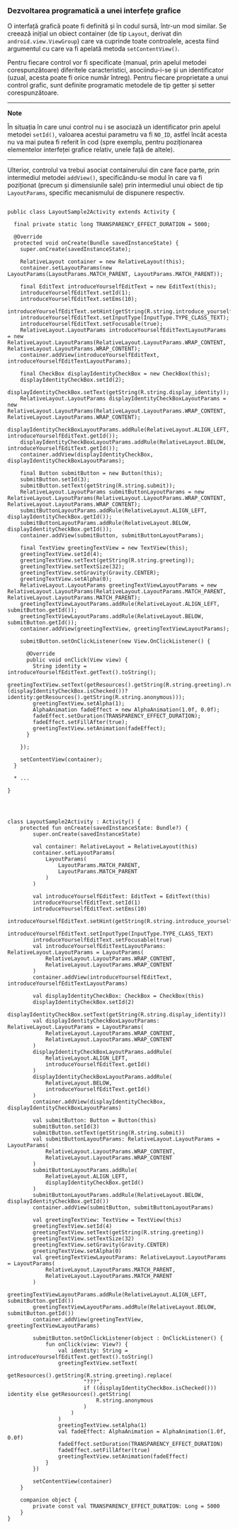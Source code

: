 ### Dezvoltarea programatică a unei interfețe grafice

O interfață grafică poate fi definită și în codul sursă, într-un mod
similar. Se creează inițial un obiect container (de tip `Layout`,
derivat din `android.view.ViewGroup`) care va cuprinde toate
controalele, acesta fiind argumentul cu care va fi apelată metoda
`setContentView()`.

Pentru fiecare control vor fi specificate (manual, prin
apelul metodei corespunzătoare) diferitele caracteristici,
asociindu-i-se și un identificator (uzual, acesta poate fi orice număr
întreg). Pentru fiecare proprietate a unui control grafic, sunt definite
programatic metodele de tip getter și setter corespunzătoare.

---
**Note**

În situația în care unui control nu i se asociază un
identificator prin apelul metodei `setId()`, valoarea acestui parametru
va fi `NO_ID`, astfel încât acesta nu va mai putea fi referit în cod
(spre exemplu, pentru poziționarea elementelor interfeței grafice
relativ, unele față de altele).

---

Ulterior, controlul va trebui asociat containerului din care face parte,
prin intermediul metodei `addView()`, specificându-se modul în care va
fi poziționat (precum și dimensiunile sale) prin intermediul unui obiect
de tip `LayoutParams`, specific mecanismului de dispunere respectiv.

<div class="tabbed-blocks">

  <pre><code class="language-java">
public class LayoutSample2Activity extends Activity {

  final private static long TRANSPARENCY_EFFECT_DURATION = 5000;
  
  @Override
  protected void onCreate(Bundle savedInstanceState) {
    super.onCreate(savedInstanceState);
    
    RelativeLayout container = new RelativeLayout(this);
    container.setLayoutParams(new LayoutParams(LayoutParams.MATCH_PARENT, LayoutParams.MATCH_PARENT));
    
    final EditText introduceYourselfEditText = new EditText(this);
    introduceYourselfEditText.setId(1);
    introduceYourselfEditText.setEms(10);
    introduceYourselfEditText.setHint(getString(R.string.introduce_yourself));
    introduceYourselfEditText.setInputType(InputType.TYPE_CLASS_TEXT);
    introduceYourselfEditText.setFocusable(true);
    RelativeLayout.LayoutParams introduceYourselfEditTextLayoutParams = new RelativeLayout.LayoutParams(RelativeLayout.LayoutParams.WRAP_CONTENT, RelativeLayout.LayoutParams.WRAP_CONTENT);
    container.addView(introduceYourselfEditText, introduceYourselfEditTextLayoutParams);
    
    final CheckBox displayIdentityCheckBox = new CheckBox(this);
    displayIdentityCheckBox.setId(2);
    displayIdentityCheckBox.setText(getString(R.string.display_identity));
    RelativeLayout.LayoutParams displayIdentityCheckBoxLayoutParams = new RelativeLayout.LayoutParams(RelativeLayout.LayoutParams.WRAP_CONTENT, RelativeLayout.LayoutParams.WRAP_CONTENT);
    displayIdentityCheckBoxLayoutParams.addRule(RelativeLayout.ALIGN_LEFT, introduceYourselfEditText.getId());
    displayIdentityCheckBoxLayoutParams.addRule(RelativeLayout.BELOW, introduceYourselfEditText.getId());
    container.addView(displayIdentityCheckBox, displayIdentityCheckBoxLayoutParams);
    
    final Button submitButton = new Button(this);
    submitButton.setId(3);
    submitButton.setText(getString(R.string.submit));
    RelativeLayout.LayoutParams submitButtonLayoutParams = new RelativeLayout.LayoutParams(RelativeLayout.LayoutParams.WRAP_CONTENT, RelativeLayout.LayoutParams.WRAP_CONTENT);
    submitButtonLayoutParams.addRule(RelativeLayout.ALIGN_LEFT, displayIdentityCheckBox.getId());
    submitButtonLayoutParams.addRule(RelativeLayout.BELOW, displayIdentityCheckBox.getId());
    container.addView(submitButton, submitButtonLayoutParams);
    
    final TextView greetingTextView = new TextView(this);
    greetingTextView.setId(4);
    greetingTextView.setText(getString(R.string.greeting));
    greetingTextView.setTextSize(32);
    greetingTextView.setGravity(Gravity.CENTER);
    greetingTextView.setAlpha(0);
    RelativeLayout.LayoutParams greetingTextViewLayoutParams = new RelativeLayout.LayoutParams(RelativeLayout.LayoutParams.MATCH_PARENT, RelativeLayout.LayoutParams.MATCH_PARENT);
    greetingTextViewLayoutParams.addRule(RelativeLayout.ALIGN_LEFT, submitButton.getId());
    greetingTextViewLayoutParams.addRule(RelativeLayout.BELOW, submitButton.getId());
    container.addView(greetingTextView, greetingTextViewLayoutParams);
    
    submitButton.setOnClickListener(new View.OnClickListener() {
    
      @Override
      public void onClick(View view) {
        String identity = introduceYourselfEditText.getText().toString();
        greetingTextView.setText(getResources().getString(R.string.greeting).replace("???", (displayIdentityCheckBox.isChecked())?identity:getResources().getString(R.string.anonymous)));
        greetingTextView.setAlpha(1);
        AlphaAnimation fadeEffect = new AlphaAnimation(1.0f, 0.0f);
        fadeEffect.setDuration(TRANSPARENCY_EFFECT_DURATION);
        fadeEffect.setFillAfter(true);
        greetingTextView.setAnimation(fadeEffect);
      }
      
    });
    
    setContentView(container);
  }
  
  * ...

}

</code></pre>
<pre><code class="language-kotlin">

class LayoutSample2Activity : Activity() {
    protected fun onCreate(savedInstanceState: Bundle?) {
        super.onCreate(savedInstanceState)

        val container: RelativeLayout = RelativeLayout(this)
        container.setLayoutParams(
            LayoutParams(
                LayoutParams.MATCH_PARENT,
                LayoutParams.MATCH_PARENT
            )
        )

        val introduceYourselfEditText: EditText = EditText(this)
        introduceYourselfEditText.setId(1)
        introduceYourselfEditText.setEms(10)
        introduceYourselfEditText.setHint(getString(R.string.introduce_yourself))
        introduceYourselfEditText.setInputType(InputType.TYPE_CLASS_TEXT)
        introduceYourselfEditText.setFocusable(true)
        val introduceYourselfEditTextLayoutParams: RelativeLayout.LayoutParams = LayoutParams(
            RelativeLayout.LayoutParams.WRAP_CONTENT,
            RelativeLayout.LayoutParams.WRAP_CONTENT
        )
        container.addView(introduceYourselfEditText, introduceYourselfEditTextLayoutParams)

        val displayIdentityCheckBox: CheckBox = CheckBox(this)
        displayIdentityCheckBox.setId(2)
        displayIdentityCheckBox.setText(getString(R.string.display_identity))
        val displayIdentityCheckBoxLayoutParams: RelativeLayout.LayoutParams = LayoutParams(
            RelativeLayout.LayoutParams.WRAP_CONTENT,
            RelativeLayout.LayoutParams.WRAP_CONTENT
        )
        displayIdentityCheckBoxLayoutParams.addRule(
            RelativeLayout.ALIGN_LEFT,
            introduceYourselfEditText.getId()
        )
        displayIdentityCheckBoxLayoutParams.addRule(
            RelativeLayout.BELOW,
            introduceYourselfEditText.getId()
        )
        container.addView(displayIdentityCheckBox, displayIdentityCheckBoxLayoutParams)

        val submitButton: Button = Button(this)
        submitButton.setId(3)
        submitButton.setText(getString(R.string.submit))
        val submitButtonLayoutParams: RelativeLayout.LayoutParams = LayoutParams(
            RelativeLayout.LayoutParams.WRAP_CONTENT,
            RelativeLayout.LayoutParams.WRAP_CONTENT
        )
        submitButtonLayoutParams.addRule(
            RelativeLayout.ALIGN_LEFT,
            displayIdentityCheckBox.getId()
        )
        submitButtonLayoutParams.addRule(RelativeLayout.BELOW, displayIdentityCheckBox.getId())
        container.addView(submitButton, submitButtonLayoutParams)

        val greetingTextView: TextView = TextView(this)
        greetingTextView.setId(4)
        greetingTextView.setText(getString(R.string.greeting))
        greetingTextView.setTextSize(32)
        greetingTextView.setGravity(Gravity.CENTER)
        greetingTextView.setAlpha(0)
        val greetingTextViewLayoutParams: RelativeLayout.LayoutParams = LayoutParams(
            RelativeLayout.LayoutParams.MATCH_PARENT,
            RelativeLayout.LayoutParams.MATCH_PARENT
        )
        greetingTextViewLayoutParams.addRule(RelativeLayout.ALIGN_LEFT, submitButton.getId())
        greetingTextViewLayoutParams.addRule(RelativeLayout.BELOW, submitButton.getId())
        container.addView(greetingTextView, greetingTextViewLayoutParams)

        submitButton.setOnClickListener(object : OnClickListener() {
            fun onClick(view: View?) {
                val identity: String = introduceYourselfEditText.getText().toString()
                greetingTextView.setText(
                    getResources().getString(R.string.greeting).replace(
                        "???",
                        if ((displayIdentityCheckBox.isChecked())) identity else getResources().getString(
                            R.string.anonymous
                        )
                    )
                )
                greetingTextView.setAlpha(1)
                val fadeEffect: AlphaAnimation = AlphaAnimation(1.0f, 0.0f)
                fadeEffect.setDuration(TRANSPARENCY_EFFECT_DURATION)
                fadeEffect.setFillAfter(true)
                greetingTextView.setAnimation(fadeEffect)
            }
        })

        setContentView(container)
    }

    companion object {
        private const val TRANSPARENCY_EFFECT_DURATION: Long = 5000
    }
}
</code></pre>
</div>